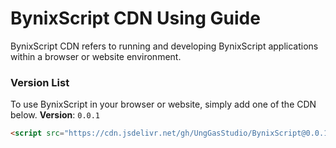 # BynixScript CDN Using Guide
BynixScript CDN refers to running and developing BynixScript applications within a browser or website environment.

### Version List
To use BynixScript in your browser or website, simply add one of the CDN below.
**Version**: `0.0.1`
```html
<script src="https://cdn.jsdelivr.net/gh/UngGasStudio/BynixScript@0.0.1/lib/index.js"></script>
```
